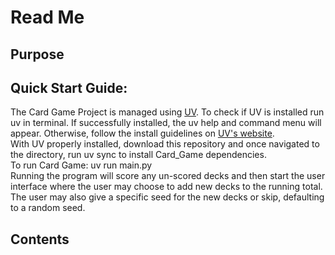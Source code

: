 # Read Me

## Purpose

## Quick Start Guide:

The Card Game Project is managed using [UV](https://docs.astral.sh/uv/guides/install-python/). To check if UV is installed run uv in terminal. If successfully installed, the uv help and command menu will appear. Otherwise, follow the install guidelines on [UV's website](https://docs.astral.sh/uv/guides/install-python/).
<br>
With UV properly installed, download this repository and once navigated to the directory, run uv sync to install Card_Game dependencies. 
<br>
To run Card Game: uv run main.py
<br>
Running the program will score any un-scored decks and then start the user interface where the user may choose to add new decks to the running total. The user may also give a specific seed for the new decks or skip, defaulting to a random seed. 

## Contents 